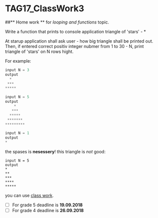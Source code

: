 # TAG17_ClassWork3

##** Home work ** for _looping and functions_ topic.

Write a function that prints to console application triangle of 'stars' - *

At starup application shall ask user - how big triangle shall be printed out.
Then, if entered correct positiv integer nubmer from 1 to 30 - N,
print triangle of 'stars' on N rows hight.

For example:
```c++
input N = 3
output
  *
 ***
*****

input N = 5
output
    *
   ***
  *****
 *******
*********

input N = 1
output
*
```
the spases is **nesessery**!
this triangle is _not_ good:
```
input N = 5
output
*
**
***
****
*****
```
you can use [class work](https://github.com/Anaga/TAG17_ClassWork3/blob/master/Looping/main.cpp).

- [ ] For grade 5 deadline is **19.09.2018**
- [ ] For grade 4 deadline is __26.09.2018__
